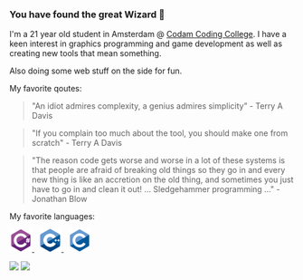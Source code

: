 ### You have found the great Wizard 🧙

I'm a 21 year old student in Amsterdam @ [Codam Coding College](https://github.com/codam-coding-college).
I have a keen interest in graphics programming and game development as well as creating new tools that mean something.

Also doing some web stuff on the side for fun.

My favorite qoutes:

> "An idiot admires complexity, a genius admires simplicity” - Terry A Davis

> "If you complain too much about the tool, you should make one from scratch" - Terry A Davis

> "The reason code gets worse and worse in a lot of these systems is that people are afraid of breaking old things so they go in and every new thing is like an accretion on the old thing, and sometimes you just have to go in and clean it out!  … Sledgehammer programming …" - Jonathan Blow

My favorite languages:
<p align="left">
  <a href="https://www.w3schools.com/cs/" target="_blank"> 
    <img src="https://raw.githubusercontent.com/devicons/devicon/master/icons/csharp/csharp-original.svg" alt="csharp" width="40" height="40"/> 
  </a>
   &nbsp;
  <a href="https://www.w3schools.com/cpp/" target="_blank"> 
    <img src="https://raw.githubusercontent.com/devicons/devicon/master/icons/cplusplus/cplusplus-original.svg" alt="cplusplus" width="40" height="40"/> 
  </a>
   &nbsp;
  <a href="https://www.w3schools.com/cpp/" target="_blank"> 
    <img src="https://raw.githubusercontent.com/devicons/devicon/master/icons/c/c-original.svg" alt="c" width="40" height="40"/> 
  </a>
 </p>

<p float="left">
  <img src="https://github-readme-stats.vercel.app/api?username=w2wizard&theme=dark&show_icons=true" height="150"/>
  <img src="https://github-readme-stats.vercel.app/api/top-langs/?username=w2wizard&theme=dark&layout=compact" height="150"/> 
</p>

<!--![stats](https://github-readme-stats.vercel.app/api?username=w2wizard&theme=dark&show_icons=true) -->

<!--![Top Langs](https://github-readme-stats.vercel.app/api/top-langs/?username=w2wizard&theme=dark&layout=compact) -->

<!--![Metrics](https://metrics.lecoq.io/W2Wizard) -->
